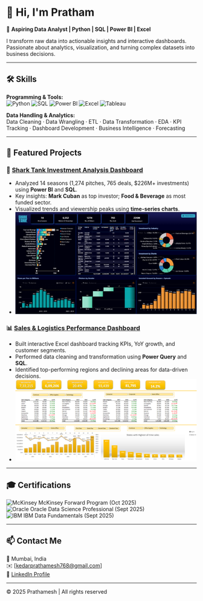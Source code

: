 # 👋 Hi, I'm Pratham

🎯 **Aspiring Data Analyst | Python | SQL | Power BI | Excel**  

I transform raw data into actionable insights and interactive dashboards. Passionate about analytics, visualization, and turning complex datasets into business decisions.

---

## 🛠 Skills

**Programming & Tools:**  
![Python](https://img.shields.io/badge/-Python-3776AB?style=flat&logo=python&logoColor=white) 
![SQL](https://img.shields.io/badge/-SQL-4479A1?style=flat&logo=MySQL&logoColor=white) 
![Power BI](https://img.shields.io/badge/-Power%20BI-F2C80F?style=flat&logo=power-bi&logoColor=black) 
![Excel](https://img.shields.io/badge/-Excel-217346?style=flat&logo=microsoft-excel&logoColor=white) 
![Tableau](https://img.shields.io/badge/-Tableau-E97627?style=flat&logo=tableau&logoColor=white)

**Data Handling & Analytics:**  
Data Cleaning · Data Wrangling · ETL · Data Transformation · EDA · KPI Tracking · Dashboard Development · Business Intelligence · Forecasting  

---

## 🚀 Featured Projects

### 🦈 [Shark Tank Investment Analysis Dashboard](https://tinyurl.com/githubSharkTank)
- Analyzed 14 seasons (1,274 pitches, 765 deals, $226M+ investments) using **Power BI** and **SQL**.  
- Key insights: **Mark Cuban** as top investor; **Food & Beverage** as most funded sector.  
- Visualized trends and viewership peaks using **time-series charts**.  
- ![Shark Tank Dashboard](https://github.com/kedarprathamesh/Shark-Tank-Analysis/blob/main/Shark%20Tank%20Dashboard%20Snapshot.png) 

### 📊 [Sales & Logistics Performance Dashboard](https://tinyurl.com/Sales-and-Logistics)
- Built interactive Excel dashboard tracking KPIs, YoY growth, and customer segments.  
- Performed data cleaning and transformation using **Power Query** and **SQL**.  
- Identified top-performing regions and declining areas for data-driven decisions.  
- ![Sales Dashboard](https://github.com/kedarprathamesh/Sales-Logistics-Performance-Dashboard/blob/main/Sales%20%26%20Logistics%20Performance%20Snapshot.png)

---

## 🎓 Certifications
![McKinsey](https://img.shields.io/badge/-McKinsey-000000?style=flat&logo=mckinsey&logoColor=white) McKinsey Forward Program (Oct 2025)  
![Oracle](https://img.shields.io/badge/-Oracle-FF0000?style=flat&logo=oracle&logoColor=white) Oracle Data Science Professional (Sept 2025)  
![IBM](https://img.shields.io/badge/-IBM-054ADA?style=flat&logo=ibm&logoColor=white) IBM Data Fundamentals (Sept 2025)  

---

## 📫 Contact Me
📍 Mumbai, India  
✉️ [kedarprathamesh768@gmail.com]  
🔗 [LinkedIn Profile](https://www.linkedin.com/in/prathameshkedar)  

---

© 2025 Prathamesh | All rights reserved
